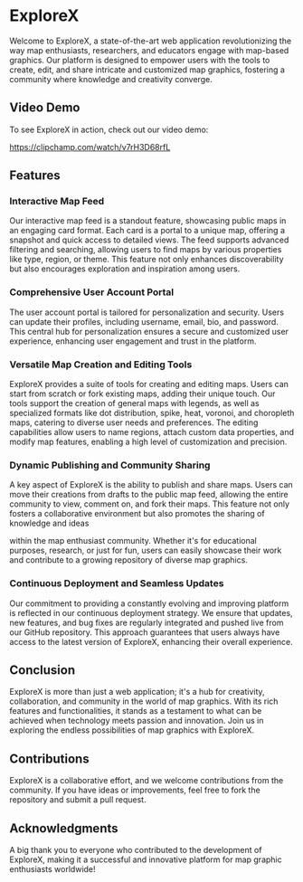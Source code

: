 # ExploreX

Welcome to ExploreX, a state-of-the-art web application revolutionizing the way map enthusiasts, researchers, and educators engage with map-based graphics. Our platform is designed to empower users with the tools to create, edit, and share intricate and customized map graphics, fostering a community where knowledge and creativity converge.

## Video Demo

To see ExploreX in action, check out our video demo:

https://clipchamp.com/watch/v7rH3D68rfL

## Features

### Interactive Map Feed
Our interactive map feed is a standout feature, showcasing public maps in an engaging card format. Each card is a portal to a unique map, offering a snapshot and quick access to detailed views. The feed supports advanced filtering and searching, allowing users to find maps by various properties like type, region, or theme. This feature not only enhances discoverability but also encourages exploration and inspiration among users.

### Comprehensive User Account Portal
The user account portal is tailored for personalization and security. Users can update their profiles, including username, email, bio, and password. This central hub for personalization ensures a secure and customized user experience, enhancing user engagement and trust in the platform.

### Versatile Map Creation and Editing Tools
ExploreX provides a suite of tools for creating and editing maps. Users can start from scratch or fork existing maps, adding their unique touch. Our tools support the creation of general maps with legends, as well as specialized formats like dot distribution, spike, heat, voronoi, and choropleth maps, catering to diverse user needs and preferences. The editing capabilities allow users to name regions, attach custom data properties, and modify map features, enabling a high level of customization and precision.

### Dynamic Publishing and Community Sharing
A key aspect of ExploreX is the ability to publish and share maps. Users can move their creations from drafts to the public map feed, allowing the entire community to view, comment on, and fork their maps. This feature not only fosters a collaborative environment but also promotes the sharing of knowledge and ideas

within the map enthusiast community. Whether it's for educational purposes, research, or just for fun, users can easily showcase their work and contribute to a growing repository of diverse map graphics.

### Continuous Deployment and Seamless Updates
Our commitment to providing a constantly evolving and improving platform is reflected in our continuous deployment strategy. We ensure that updates, new features, and bug fixes are regularly integrated and pushed live from our GitHub repository. This approach guarantees that users always have access to the latest version of ExploreX, enhancing their overall experience.

## Conclusion

ExploreX is more than just a web application; it's a hub for creativity, collaboration, and community in the world of map graphics. With its rich features and functionalities, it stands as a testament to what can be achieved when technology meets passion and innovation. Join us in exploring the endless possibilities of map graphics with ExploreX.

## Contributions

ExploreX is a collaborative effort, and we welcome contributions from the community. If you have ideas or improvements, feel free to fork the repository and submit a pull request.

## Acknowledgments

A big thank you to everyone who contributed to the development of ExploreX, making it a successful and innovative platform for map graphic enthusiasts worldwide!
